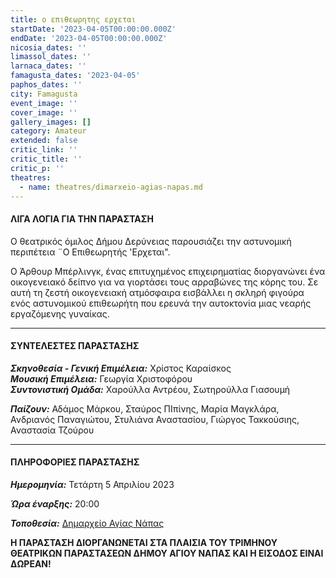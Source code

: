 ```yaml
---
title: ο επιθεωρητης ερχεται
startDate: '2023-04-05T00:00:00.000Z'
endDate: '2023-04-05T00:00:00.000Z'
nicosia_dates: ''
limassol_dates: ''
larnaca_dates: ''
famagusta_dates: '2023-04-05'
paphos_dates: ''
city: Famagusta
event_image: ''
cover_image: ''
gallery_images: []
category: Amateur
extended: false
critic_link: ''
critic_title: ''
critic_p: ''
theatres:
  - name: theatres/dimarxeio-agias-napas.md
---
```


#### ΛΙΓΑ ΛΟΓΙΑ ΓΙΑ ΤΗΝ ΠΑΡΑΣΤΑΣΗ

Ο θεατρικός όμιλος Δήμου Δερύνειας παρουσιάζει την αστυνομική περιπέτεια ¨Ο Επιθεωρητής 'Ερχεται".

Ο Άρθουρ Μπέρλινγκ, ένας επιτυχημένος επιχειρηματίας διοργανώνει ένα οικογενειακό δείπνο για να γιορτάσει τους αρραβώνες της κόρης του. Σε αυτή τη ζεστή οικογενειακή ατμόσφαιρα εισβάλλει η σκληρή φιγούρα ενός αστυνομικού επιθεωρήτη που ερευνά την αυτοκτονία μιας νεαρής εργαζόμενης γυναίκας.

***

#### ΣΥΝΤΕΛΕΣΤΕΣ ΠΑΡΑΣΤΑΣΗΣ

***Σκηνοθεσία - Γενική Επιμέλεια:*** Χρίστος Καραίσκος\
***Μουσική Επιμέλεια:*** Γεωργία Χριστοφόρου\
***Συντονιστική Ομάδα:*** Χαρούλλα Αντρέου, Σωτηρούλλα Γιασουμή

***Παίζουν:*** Αδάμος Μάρκου, Σταύρος ΠΙπίνης, Μαρία Μαγκλάρα, Ανδριανός Παναγιώτου, Στυλιάνα Αναστασίου, Γιώργος Τακκούσιης, Αναστασία Τζούρου

***

#### ΠΛΗΡΟΦΟΡΙΕΣ ΠΑΡΑΣΤΑΣΗΣ

***Ημερομηνία:*** Τετάρτη 5 Απριλίου 2023

***Ώρα έναρξης:*** 20:00

***Τοποθεσία:*** [Δημαρχείο Αγίας Νάπας](?#map "")

**Η ΠΑΡΑΣΤΑΣΗ ΔΙΟΡΓΑΝΩΝΕΤΑΙ ΣΤΑ ΠΛΑΙΣΙΑ ΤΟΥ ΤΡΙΜΗΝΟΥ ΘΕΑΤΡΙΚΩΝ ΠΑΡΑΣΤΑΣΕΩΝ ΔΗΜΟΥ ΑΓΙΟΥ ΝΑΠΑΣ ΚΑΙ Η ΕΙΣΟΔΟΣ ΕΙΝΑΙ ΔΩΡΕΑΝ!**
